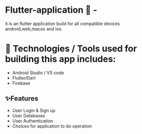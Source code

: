 # Flutter-application  📱 -
it is an flutter application build for all compatible devices android,web,macos and ios.
# 📱 Technologies / Tools used for building this app includes: 
- Android Studio / VS code 
- Flutter/Dart
- Firebase
## ✨Features

- User Login & Sign up
- User Databases
- User Authentication
- Choices for application to do operation
